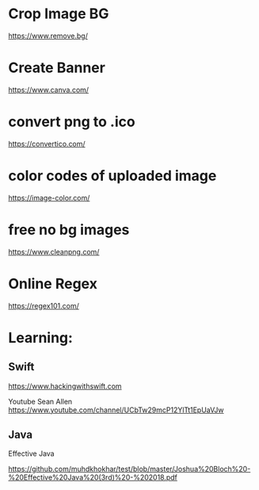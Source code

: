 # Crop Image BG

https://www.remove.bg/


# Create Banner

https://www.canva.com/

# convert png to .ico

https://convertico.com/

# color codes of uploaded image

https://image-color.com/

# free no bg images

https://www.cleanpng.com/

# Online Regex

https://regex101.com/




# Learning:

## Swift

https://www.hackingwithswift.com

Youtube Sean Allen
https://www.youtube.com/channel/UCbTw29mcP12YlTt1EpUaVJw

## Java

Effective Java

https://github.com/muhdkhokhar/test/blob/master/Joshua%20Bloch%20-%20Effective%20Java%20(3rd)%20-%202018.pdf

